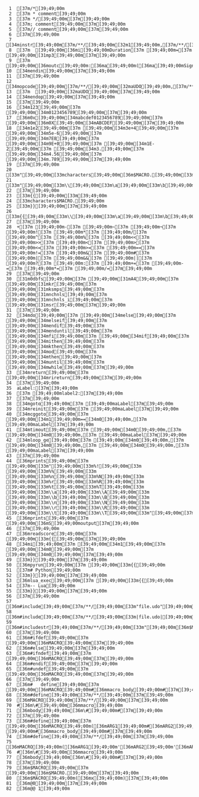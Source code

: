      1	[37m/*[39;49;00m
     2	[37m * comment[39;49;00m
     3	[37m */[39;49;00m[37m[39;49;00m
     4	[37m; comment[39;49;00m[37m[39;49;00m
     5	[37m// comment[39;49;00m[37m[39;49;00m
     6	[37m[39;49;00m
     7	[34minstr[39;49;00m[37m/**/[39;49;00m[32m1[39;49;00m,[37m/**/[39;49;00m[32mN_a_M_e_[39;49;00m,[37m/**/[39;49;00m+[32mName[39;49;00m[37m/**/[39;49;00m[37m//[39;49;00m[37m[39;49;00m
     8	[37m  [39;49;00m[36mi[39;49;00mDuration[37m [39;49;00m=[37m [39;49;00m[31mp3[39;49;00m[37m[39;49;00m
     9	[37m  [39;49;00m[36moutc[39;49;00m:[36ma[39;49;00m([36ma[39;49;00mSignal)[37m[39;49;00m
    10	[34mendin[39;49;00m[37m[39;49;00m
    11	[37m[39;49;00m
    12	[34mopcode[39;49;00m[37m/**/[39;49;00m[32maUDO[39;49;00m,[37m/**/[39;49;00m[36mi[][39;49;00m,[37m/**/[39;49;00m[36maik[39;49;00m[37m//[39;49;00m[37m[39;49;00m
    13	[37m  [39;49;00m[32maUDO[39;49;00m[37m[39;49;00m
    14	[34mendop[39;49;00m[37m[39;49;00m
    15	[37m[39;49;00m
    16	[34m123[39;49;00m[37m [39;49;00m[34m0123456789[39;49;00m[37m[39;49;00m
    17	[36m0x[39;49;00m[34mabcdef0123456789[39;49;00m[37m [39;49;00m[36m0X[39;49;00m[34mABCDEF[39;49;00m[37m[39;49;00m
    18	[34m1e2[39;49;00m[37m [39;49;00m[34m3e+4[39;49;00m[37m [39;49;00m[34m5e-6[39;49;00m[37m [39;49;00m[34m7E8[39;49;00m[37m [39;49;00m[34m9E+0[39;49;00m[37m [39;49;00m[34m1E-2[39;49;00m[37m [39;49;00m[34m3.[39;49;00m[37m [39;49;00m[34m4.56[39;49;00m[37m [39;49;00m[34m.789[39;49;00m[37m[39;49;00m
    19	[37m[39;49;00m
    20	[33m"[39;49;00m[33mcharacters[39;49;00m[36m$MACRO.[39;49;00m[33m"[39;49;00m[37m[39;49;00m
    21	[33m"[39;49;00m[33m\\[39;49;00m[33m\a[39;49;00m[33m\b[39;49;00m[33m\n[39;49;00m[33m\r[39;49;00m[33m\t[39;49;00m[33m\012[39;49;00m[33m\345[39;49;00m[33m\67[39;49;00m[33m\"[39;49;00m[33m"[39;49;00m[37m[39;49;00m
    22	[37m[39;49;00m
    23	[33m{{[39;49;00m[33m[39;49;00m
    24	[33mcharacters$MACRO.[39;49;00m
    25	[33m}}[39;49;00m[37m[39;49;00m
    26	[33m{{[39;49;00m[33m\\[39;49;00m[33m\a[39;49;00m[33m\b[39;49;00m[33m\n[39;49;00m[33m\r[39;49;00m[33m\t[39;49;00m[33m\"[39;49;00m[33m\012[39;49;00m[33m\345[39;49;00m[33m\67[39;49;00m[33m}}[39;49;00m[37m[39;49;00m
    27	[37m[39;49;00m
    28	+[37m [39;49;00m-[37m [39;49;00m~[37m [39;49;00m¬[37m [39;49;00m![37m [39;49;00m*[37m [39;49;00m/[37m [39;49;00m^[37m [39;49;00m%[37m [39;49;00m<<[37m [39;49;00m>>[37m [39;49;00m<[37m [39;49;00m>[37m [39;49;00m<=[37m [39;49;00m>=[37m [39;49;00m==[37m [39;49;00m!=[37m [39;49;00m&[37m [39;49;00m#[37m [39;49;00m|[37m [39;49;00m&&[37m [39;49;00m||[37m [39;49;00m?[37m [39;49;00m:[37m [39;49;00m+=[37m [39;49;00m-=[37m [39;49;00m*=[37m [39;49;00m/=[37m[39;49;00m
    29	[37m[39;49;00m
    30	[31m0dbfs[39;49;00m[37m [39;49;00m[31mA4[39;49;00m[37m [39;49;00m[31mkr[39;49;00m[37m [39;49;00m[31mksmps[39;49;00m[37m [39;49;00m[31mnchnls[39;49;00m[37m [39;49;00m[31mnchnls_i[39;49;00m[37m [39;49;00m[31msr[39;49;00m[37m[39;49;00m
    31	[37m[39;49;00m
    32	[34mdo[39;49;00m[37m [39;49;00m[34melse[39;49;00m[37m [39;49;00m[34melseif[39;49;00m[37m [39;49;00m[34mendif[39;49;00m[37m [39;49;00m[34menduntil[39;49;00m[37m [39;49;00m[34mfi[39;49;00m[37m [39;49;00m[34mif[39;49;00m[37m [39;49;00m[34mithen[39;49;00m[37m [39;49;00m[34mkthen[39;49;00m[37m [39;49;00m[34mod[39;49;00m[37m [39;49;00m[34mthen[39;49;00m[37m [39;49;00m[34muntil[39;49;00m[37m [39;49;00m[34mwhile[39;49;00m[37m[39;49;00m
    33	[34mreturn[39;49;00m[37m [39;49;00m[34mrireturn[39;49;00m[37m[39;49;00m
    34	[37m[39;49;00m
    35	aLabel:[37m[39;49;00m
    36	[37m [39;49;00mlabel2:[37m[39;49;00m
    37	[37m[39;49;00m
    38	[34mgoto[39;49;00m[37m [39;49;00maLabel[37m[39;49;00m
    39	[34mreinit[39;49;00m[37m [39;49;00maLabel[37m[39;49;00m
    40	[34mcggoto[39;49;00m[37m [39;49;00m[34m1[39;49;00m==[34m0[39;49;00m,[37m [39;49;00maLabel[37m[39;49;00m
    41	[34mtimout[39;49;00m[37m [39;49;00m[34m0[39;49;00m,[37m [39;49;00m[34m0[39;49;00m,[37m [39;49;00maLabel[37m[39;49;00m
    42	[34mloop_ge[39;49;00m[37m [39;49;00m[34m0[39;49;00m,[37m [39;49;00m[34m0[39;49;00m,[37m [39;49;00m[34m0[39;49;00m,[37m [39;49;00maLabel[37m[39;49;00m
    43	[37m[39;49;00m
    44	[36mprints[39;49;00m[37m [39;49;00m[33m"[39;49;00m[33m%![39;49;00m[33m [39;49;00m[33m%%[39;49;00m[33m [39;49;00m[33m%n[39;49;00m[33m%N[39;49;00m[33m [39;49;00m[33m%r[39;49;00m[33m%R[39;49;00m[33m [39;49;00m[33m%t[39;49;00m[33m%T[39;49;00m[33m [39;49;00m[33m\\a[39;49;00m[33m\\A[39;49;00m[33m [39;49;00m[33m\\b[39;49;00m[33m\\B[39;49;00m[33m [39;49;00m[33m\\n[39;49;00m[33m\\N[39;49;00m[33m [39;49;00m[33m\\r[39;49;00m[33m\\R[39;49;00m[33m [39;49;00m[33m\\t[39;49;00m[33m\\T[39;49;00m[33m"[39;49;00m[37m[39;49;00m
    45	[36mprints[39;49;00m[37m [39;49;00m[36mS[39;49;00moutput[37m[39;49;00m
    46	[37m[39;49;00m
    47	[36mreadscore[39;49;00m[37m [39;49;00m[33m{{[39;49;00m[37m[39;49;00m
    48	[34mi[39;49;00m[37m [39;49;00m[34m1[39;49;00m[37m [39;49;00m[34m0[39;49;00m[37m [39;49;00m[34m0[39;49;00m[37m[39;49;00m
    49	[33m}}[39;49;00m[37m[39;49;00m
    50	[36mpyrun[39;49;00m[37m [39;49;00m[33m{{[39;49;00m
    51	[37m# Python[39;49;00m
    52	[33m}}[39;49;00m[37m[39;49;00m
    53	[36mlua_exec[39;49;00m[37m [39;49;00m[33m{{[39;49;00m
    54	[37m-- Lua[39;49;00m
    55	[33m}}[39;49;00m[37m[39;49;00m
    56	[37m[39;49;00m
    57	[36m#include[39;49;00m[37m/**/[39;49;00m[33m"file.udo"[39;49;00m[37m[39;49;00m
    58	[36m#include[39;49;00m[37m/**/[39;49;00m[33m|file.udo|[39;49;00m[37m[39;49;00m
    59	[36m#includestr[39;49;00m[37m/**/[39;49;00m[33m"[39;49;00m[36m$MACRO.[39;49;00m[33m.udo[39;49;00m[33m"[39;49;00m[37m[39;49;00m
    60	[37m[39;49;00m
    61	[36m#ifdef[39;49;00m[37m [39;49;00m[36mMACRO[39;49;00m[37m[39;49;00m
    62	[36m#else[39;49;00m[37m[39;49;00m
    63	[36m#ifndef[39;49;00m[37m [39;49;00m[36mMACRO[39;49;00m[37m[39;49;00m
    64	[36m#endif[39;49;00m[37m[39;49;00m
    65	[36m#undef[39;49;00m[37m [39;49;00m[36mMACRO[39;49;00m[37m[39;49;00m
    66	[37m[39;49;00m
    67	[36m#   define[39;49;00m[37m [39;49;00m[36mMACRO[39;49;00m#[36mmacro_body[39;49;00m#[37m[39;49;00m
    68	[36m#define[39;49;00m[37m/**/[39;49;00m[37m[39;49;00m
    69	[36mMACRO[39;49;00m[37m/**/[39;49;00m[37m[39;49;00m
    70	#[36m\#[39;49;00m[36mmacro[39;49;00m
    71	[36mbody[39;49;00m[36m\#[39;49;00m#[37m[39;49;00m
    72	[37m[39;49;00m
    73	[36m#define[39;49;00m[37m [39;49;00m[36mMACRO[39;49;00m([36mARG1[39;49;00m#[36mARG2[39;49;00m)[37m [39;49;00m#[36mmacro_body[39;49;00m#[37m[39;49;00m
    74	[36m#define[39;49;00m[37m/**/[39;49;00m[37m[39;49;00m
    75	[36mMACRO[39;49;00m([36mARG1[39;49;00m'[36mARG2[39;49;00m'[36mARG3[39;49;00m)[37m/**/[39;49;00m[37m[39;49;00m
    76	#[36m\#[39;49;00m[36mmacro[39;49;00m
    77	[36mbody[39;49;00m[36m\#[39;49;00m#[37m[39;49;00m
    78	[37m[39;49;00m
    79	[36m$MACRO[39;49;00m[37m [39;49;00m[36m$MACRO.[39;49;00m[37m[39;49;00m
    80	[36m$MACRO[39;49;00m([36mx[39;49;00m)[37m[39;49;00m
    81	[36m@0[39;49;00m[37m[39;49;00m
    82	[36m@@ 1[39;49;00m
